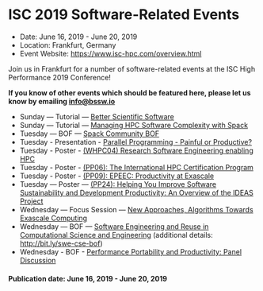 # ISC 2019 Software-Related Events

- Date: June 16, 2019 - June 20, 2019
- Location: Frankfurt, Germany
- Event Website: https://www.isc-hpc.com/overview.html 

Join us in Frankfurt for a number of software-related events at the ISC High Performance 2019 Conference!

**If you know of other events which should be featured here, please let us know by emailing info@bssw.io**

- Sunday — Tutorial — [Better Scientific Software](https://2019.isc-program.com/presentation/?id=tut130&sess=sess122)
- Sunday — Tutorial — [Managing HPC Software Complexity with Spack](https://2019.isc-program.com/presentation/?id=tut120&sess=sess112)
- Tuesday — BOF — [Spack Community BOF](https://2019.isc-program.com/presentation/?id=bof146&sess=sess186)
- Tuesday - Presentation - [Parallel Programming - Painful or Productive?](https://2019.isc-program.com/presentation/?id=inv_sp180&sess=sess201)
- Tuesday - Poster - [(WHPC04) Research Software Engineering enabling HPC](https://2019.isc-program.com/presentation/?id=post_whpc105&sess=sess295)
- Tuesday - Poster - [(PP06): The International HPC Certification Program](https://2019.isc-program.com/presentation/?id=proj114&sess=sess208)
- Tuesday - Poster - [(PP09): EPEEC: Productivity at Exascale](https://2019.isc-program.com/presentation/?id=proj113&sess=sess208)
- Tuesday — Poster — [(PP24): Helping You Improve Software Sustainability and Development Productivity: An Overview of the IDEAS Project](https://2019.isc-program.com/presentation/?id=proj126&sess=sess286)
- Wednesday — Focus Session — [New Approaches, Algorithms Towards Exascale Computing](https://2019.isc-program.com/session/?sess=sess224)
- Wednesday — BOF — [Software Engineering and Reuse in Computational Science and Engineering](https://2019.isc-program.com/presentation/?id=bof133&sess=sess233) (additional details: <http://bit.ly/swe-cse-bof>)
- Wednesday - BOF - [Performance Portability and Productivity: Panel Discussion](https://2019.isc-program.com/presentation/?id=bof138&sess=sess294)

#### Publication date: June 16, 2019 - June 20, 2019

<!---
Publish: yes
Categories: development, collaboration
Topics: software engineering, projects and organizations
Tags: conference
Level: 2
Prerequisites: default
Aggregate: none
--->
